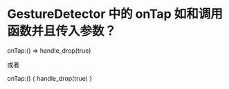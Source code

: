 # GestureDetector 中的 onTap 如和调用函数并且传入参数？

onTap:() => handle_drop(true)

或者

onTap:() {
handle_drop(true)
}
